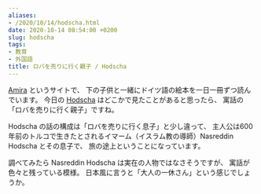 ```yaml
---
aliases:
- /2020/10/14/hodscha.html
date: 2020-10-14 08:54:00 +0200
slug: hodscha
tags:
- 教育
- 外国語
title: ロバを売りに行く親子 / Hodscha
---
```

[Amira](http://desktop.amira-lesen.de/) というサイトで、
下の子供と一緒にドイツ語の絵本を一日一冊ずつ読んでいます。
今日の [Hodscha](http://desktop.amira-lesen.de/#book=13&p=1) はどこかで見たことがあると思ったら、
寓話の「ロバを売りに行く親子」ですね。

Hodscha の話の構成は「ロバを売りに行く息子」と少し違って、
主人公は600年前のトルコで生きたとされるイマーム（イスラム教の導師）Nasreddin Hodscha とその息子で、
旅の途上ということになっています。

調べてみたら Nasreddin Hodscha は実在の人物ではなさそうですが、
寓話が色々と残っている模様。
日本風に言うと「大人の一休さん」という感じでしょうか。
